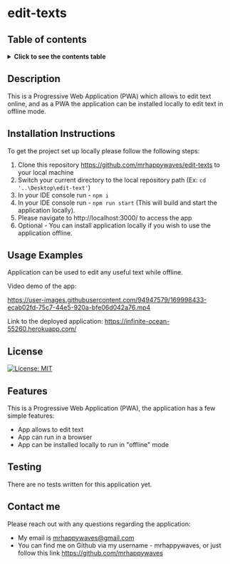 # edit-texts

## Table of contents
<details>
<summary><strong>Click to see the contents table</strong></summary>

- [Description](#description)
- [Installation Instructions](#installation-instructions)
- [Usage Examples](#usage-examples)
- [License](#license)
- [Features](#features)
- [Testing](#testing)
- [Contact Me](#contact-me)
</details>

## Description
This is a Progressive Web Application (PWA) which allows to edit text online, and as a PWA the application can be installed locally to edit text in offline mode. 

## Installation Instructions
To get the project set up locally please follow the following steps:
 1. Clone this repository https://github.com/mrhappywaves/edit-texts to your local machine
 2. Switch your current directory to the local repository path (Ex: `cd '..\Desktop\edit-text'`)
 3. In your IDE console run - `npm i`
 5. In your IDE console run - `npm run start` (This will build and start the application locally). 
 6. Please navigate to http://localhost:3000/ to access the app  
 7. Optional - You can install application locally if you wish to use the application offline. 
 
## Usage Examples
Application can be used to edit any useful text while offline. 

Video demo of the app: 

https://user-images.githubusercontent.com/94947579/169998433-ecab02fd-75c7-44e5-920a-bfe06d042a76.mp4

Link to the deployed application: 
https://infinite-ocean-55260.herokuapp.com/


## License
[![License: MIT](https://img.shields.io/badge/License-MIT-yellow.svg)](https://opensource.org/licenses/MIT)

## Features  
This is a Progressive Web Application (PWA), the application has a few simple features:
 - App allows to edit text
 - App can run in a browser
 - App can be installed locally to run in "offline" mode

## Testing
There are no tests written for this application yet. 

## Contact me
Please reach out with any questions regarding the application:
 - My email is mrhappywaves@gmail.com
 - You can find me on Github via my username - mrhappywaves, or just follow this link https://github.com/mrhappywaves
